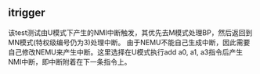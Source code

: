 ## itrigger

该test测试由U模式下产生的NMI中断触发，其优先去M模式处理BP，然后返回到MN模式(特权级编号仍为3)处理中断。
由于NEMU不能自己生成中断，因此需要自己修改NEMU来产生中断。这里选择在U模式执行add a0, a1, a3指令后产生NMI中断，即中断附着在下一条指令上。